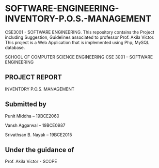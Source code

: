 # SOFTWARE-ENGINEERING-INVENTORY-P.O.S.-MANAGEMENT
CSE3001 - SOFTWARE ENGINEERING. This repository contains the Project including Suggestion, Guidelines associated to professor Prof. Akila Victor. This project is a Web Application that is implemented using Php, MySQL database.

SCHOOL OF COMPUTER SCIENCE ENGINEERING
CSE 3001 – SOFTWARE ENGINEERING

## PROJECT REPORT
INVENTORY P.O.S. MANAGEMENT

## Submitted by
Punit Middha – 19BCE2060

Vansh Aggarwal – 19BCE0987

Srivathsan B. Nayak – 19BCE2015

## Under the guidance of
Prof. Akila Victor - SCOPE

